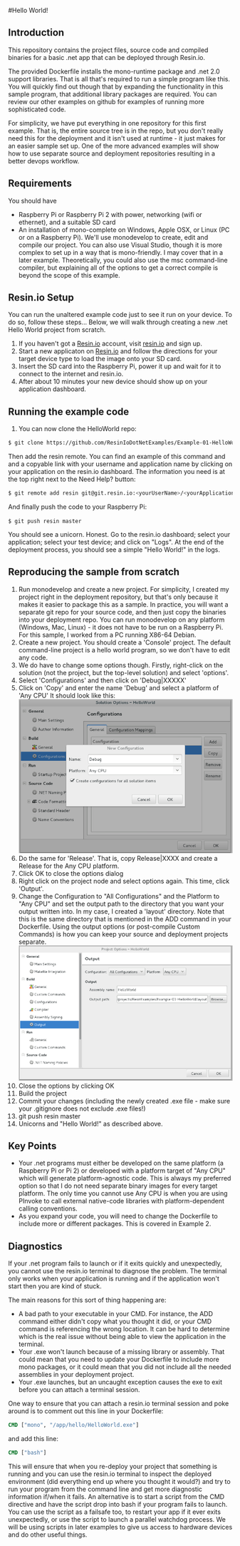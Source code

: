 #Hello World!

## Introduction

This repository contains the project files, source code and compiled binaries
for a basic .net app that can be deployed through Resin.io.

The provided Dockerfile installs the mono-runtime package and .net 2.0
support libraries. That is all that's required to run a simple program like
this. You will quickly find out though that by expanding the functionality
in this sample program, that additional library packages are required.
You can review our other examples on github for examples of running more
sophisticated code.

For simplicity, we have put everything in one repository for this first
example. That is, the entire source tree is in the repo, but you don't really
need this for the deployment and it isn't used at runtime - it just makes for
an easier sample set up. One of the more advanced examples will show how to use
separate source and deployment repositories resulting in a better devops
workflow.

## Requirements

You should have 

* Raspberry Pi or Raspberry Pi 2 with power, networking (wifi or ethernet),
and a suitable SD card
* An installation of mono-complete on Windows, Apple OSX, or Linux (PC or
on a Raspberry Pi). We'll use
monodevelop to create, edit and compile our project. You can also use Visual
Studio, though it is more complex to set up in a way that is mono-friendly.
I may cover that in a later example. Theoretically, you could also use the msc
command-line compiler, but explaining all of the options to get a correct 
compile is beyond the scope of this example.

## Resin.io Setup

You can run the unaltered example code just to see it run on your device.
To do so, follow these steps...  Below, we will walk through creating a new
.net Hello World project from scratch.

1. If you haven't got a [Resin.io](http://resin.io) account, visit
[resin.io](http://resin.io) and sign up.
1. Start a new applicaton on [Resin.io](http://resin.io) and follow the
directions for your target device type to load the image onto your SD card.
1. Insert the SD card into the Raspberry Pi, power it up and wait for it
to connect to the internet and resin.io.
1. After about 10 minutes your new device should show up on your application 
dashboard.

## Running the example code

1. You can now clone the HelloWorld repo:

```sh
$ git clone https://github.com/ResinIoDotNetExamples/Example-01-HelloWorld.git
```

Then add the resin remote. You can find an example of this command and 
and a copyable link with your username and application name by clicking
on your application on the resin.io dashboard. The information you need
is at the top right next to the Need Help? button:

```sh
$ git remote add resin git@git.resin.io:<yourUserName>/<yourApplicationName>.git
```

And finally push the code to your Raspberry Pi:

`$ git push resin master`

You should see a unicorn. Honest. Go to the resin.io dashboard; select
your application; select your test device; and click on "Logs". At the end of
the deployment process, you should see a simple "Hello World!" in the logs.

## Reproducing the sample from scratch

1. Run monodevelop and create a new project. For simplicity, I created
my project right in the deployment repository, but that's only because it
makes it easier to package this as a sample. In practice, you will want a separate
git repo for your source code, and then just copy the binaries into your
deployment repo. You can run monodevelop on any platform (Windows, Mac, 
Linux) - it does not have to be run on a Raspberry Pi. For this sample, 
I worked from a PC running X86-64 Debian.
1. Create a new project. You should create a 'Console' project. The 
default command-line project is a hello world program, so we don't have
to edit any code.
1. We do have to change some options though. Firstly, right-click on the
solution (not the project, but the top-level solution) and select 'options'.
1. Select 'Configurations' and then click on 'Debug|XXXXX'
1. Click on 'Copy' and enter the name 'Debug' and select a platform of 'Any CPU'
It should look like this:
![](README.images/copyconfig.png)
1. Do the same for 'Release'. That is, copy Release|XXXX and create a Release
for the Any CPU platform.
1. Click OK to close the options dialog
1. Right click on the project node and select options again. This time, click
'Output'.
1. Change the Configuration to "All Configurations" and the Platform to "Any
CPU" and set the output path to the directory that you want your output written
into. In my case, I created a 'layout' directory. Note that this is the same
directory that is mentioned in the ADD command in your Dockerfile. Using the
output options (or post-compile Custom Commands) is how you can keep your
source and deployment projects separate.
![](README.images/outputconfig.png)
1. Close the options by clicking OK
1. Build the project
1. Commit your changes (including the newly created .exe file - make sure
your .gitignore does not exclude .exe files!)
1. git push resin master
1. Unicorns and "Hello World!" as described above.

## Key Points

* Your .net programs must either be developed on the same platform (a 
Raspberry Pi or Pi 2) or developed with a platform target of "Any CPU"
which will generate platform-agnostic code. This is always my preferred option
so that I do not need separate binary images for every target platform.
The only time you cannot use Any CPU is when you are using PInvoke to call
external native-code libraries with platform-dependent calling conventions.
* As you expand your code, you will need to change the Dockerfile to include
more or different packages. This is covered in Example 2.

## Diagnostics

If your .net program fails to launch or if it exits quickly and unexpectedly,
you cannot use the resin.io terminal to diagnose the problem. The terminal
only works when your application is running and if the application won't start
then you are kind of stuck.

The main reasons for this sort of thing happening are:

* A bad path to your executable in your CMD. For instance, the ADD command
either didn't copy what you thought it did, or your CMD command is referencing
the wrong location. It can be hard to determine which is the real issue without
being able to view the application in the terminal.
* Your .exe won't launch because of a missing library or assembly. That 
could mean that you need to update your Dockerfile to include more mono
packages, or it could mean that
you did not include all the needed assemblies in your deployment project.
* Your .exe launches, but an uncaught exception causes the exe to exit before
you can attach a terminal session.

One way to ensure that you can attach a resin.io terminal session and poke
around is to comment out this line in your Dockerfile:

```Dockerfile
CMD ["mono", "/app/hello/HelloWorld.exe"]
```

and add this line:

```Dockerfile
CMD ["bash"]
```

This will ensure that when you re-deploy your project that 
something is running and you can use the resin.io
terminal to inspect the deployed environment (did everything end up
where you thought it would?) and try to run your program from the command line
and get more diagnostic information if/when it fails.
An alternative is to start a script from the CMD directive and have the script
drop into bash if your program fails to launch. You can use the script as
a failsafe too, to restart your app if it ever exits unexpectedly, or
use the script to launch a parallel watchdog process. We will be using
scripts in later examples to give us access to hardware devices and do
other useful things.

